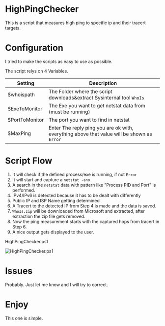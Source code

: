 # HighPingChecker
This is a script that measures high ping to specific ip and their tracert targets.

# Configuration
I tried to make the scripts as easy to use as possible.

The script relys on 4 Variables.

| Setting      | Description |
| ----------- | ----------- |
| $whoispath      | The Folder where the script downloads&extract Sysinternal tool `WhoIs`       |
| $ExeToMonitor   | The Exe you want to get netstat data from (must be running)        |
| $PortToMonitor    | The port you want to find in netstat        |
| $MaxPing  | Enter The reply ping  you are ok with, everything above that value will be shown as `Error`        |

# Script Flow

1. It will check if the defined process/exe is running, if not `Error`
2. It will start and capture a `netstat -ano`
3. A search in the `netstat` data with pattern like "Process PID and Port" is performed.
4. IPv4/IPv6 is detected because it has to be dealt with  differently
5. Public IP and ISP Name getting determined
6. A Tracert to the detected IP from Step 4 is made and the data is saved.
7. `WhoIs.zip` will be downloaded from Microsoft and extracted, after extraction the zip file gets removed.
8. Now the ping measurement starts with the captured hops from tracert in Step 6.
9. A nice output gets displayed to the user.

HighPingChecker.ps1

![HighPingChecker.ps1](https://i.imgur.com/4G8Ksme.png)

# Issues
Probably. Just let me know and I will try to correct.

# Enjoy
This one is simple.
